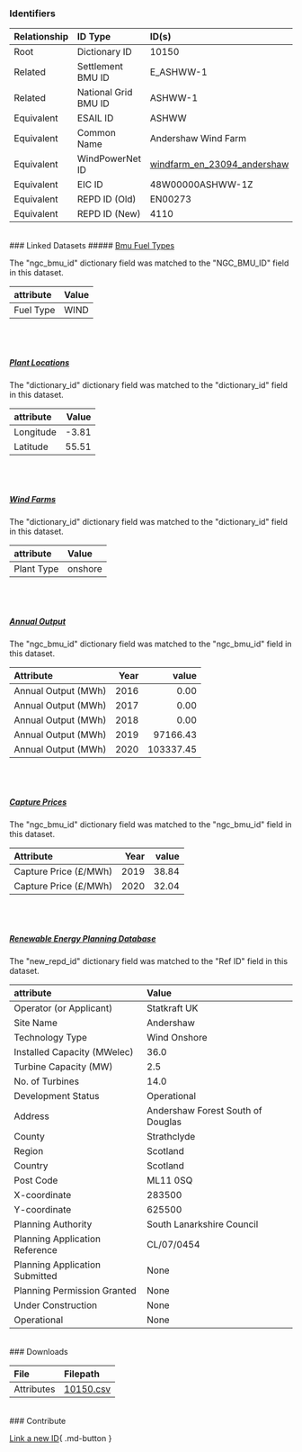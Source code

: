 ### Identifiers

| Relationship   | ID Type              | ID(s)                                                                                       |
|:---------------|:---------------------|:--------------------------------------------------------------------------------------------|
| Root           | Dictionary ID        | 10150                                                                                       |
| Related        | Settlement BMU ID    | E_ASHWW-1                                                                                   |
| Related        | National Grid BMU ID | ASHWW-1                                                                                     |
| Equivalent     | ESAIL ID             | ASHWW                                                                                       |
| Equivalent     | Common Name          | Andershaw Wind Farm                                                                         |
| Equivalent     | WindPowerNet ID      | [windfarm_en_23094_andershaw](https://www.thewindpower.net/windfarm_en_23094_andershaw.php) |
| Equivalent     | EIC ID               | 48W00000ASHWW-1Z                                                                            |
| Equivalent     | REPD ID (Old)        | EN00273                                                                                     |
| Equivalent     | REPD ID (New)        | 4110                                                                                        |

<br>
### Linked Datasets
##### <a href="https://osuked.github.io/Power-Station-Dictionary/datasets/bmu-fuel-types">Bmu Fuel Types</a>



The "ngc_bmu_id" dictionary field was matched to the "NGC_BMU_ID" field in this dataset.

| attribute   | Value   |
|:------------|:--------|
| Fuel Type   | WIND    |

<br><br>
##### <a href="https://osuked.github.io/Power-Station-Dictionary/datasets/plant-locations">Plant Locations</a>



The "dictionary_id" dictionary field was matched to the "dictionary_id" field in this dataset.

| attribute   |   Value |
|:------------|--------:|
| Longitude   |   -3.81 |
| Latitude    |   55.51 |

<br><br>
##### <a href="https://osuked.github.io/Power-Station-Dictionary/datasets/wind-farms">Wind Farms</a>



The "dictionary_id" dictionary field was matched to the "dictionary_id" field in this dataset.

| attribute   | Value   |
|:------------|:--------|
| Plant Type  | onshore |

<br><br>
##### <a href="https://osuked.github.io/Power-Station-Dictionary/datasets/annual-output">Annual Output</a>



The "ngc_bmu_id" dictionary field was matched to the "ngc_bmu_id" field in this dataset.

| Attribute           |   Year |     value |
|:--------------------|-------:|----------:|
| Annual Output (MWh) |   2016 |      0.00 |
| Annual Output (MWh) |   2017 |      0.00 |
| Annual Output (MWh) |   2018 |      0.00 |
| Annual Output (MWh) |   2019 |  97166.43 |
| Annual Output (MWh) |   2020 | 103337.45 |

<br><br>
##### <a href="https://osuked.github.io/Power-Station-Dictionary/datasets/capture-prices">Capture Prices</a>



The "ngc_bmu_id" dictionary field was matched to the "ngc_bmu_id" field in this dataset.

| Attribute             |   Year |   value |
|:----------------------|-------:|--------:|
| Capture Price (£/MWh) |   2019 |   38.84 |
| Capture Price (£/MWh) |   2020 |   32.04 |

<br><br>
##### <a href="https://osuked.github.io/Power-Station-Dictionary/datasets/renewable-energy-planning-database">Renewable Energy Planning Database</a>



The "new_repd_id" dictionary field was matched to the "Ref ID" field in this dataset.

| attribute                      | Value                             |
|:-------------------------------|:----------------------------------|
| Operator (or Applicant)        | Statkraft UK                      |
| Site Name                      | Andershaw                         |
| Technology Type                | Wind Onshore                      |
| Installed Capacity (MWelec)    | 36.0                              |
| Turbine Capacity (MW)          | 2.5                               |
| No. of Turbines                | 14.0                              |
| Development Status             | Operational                       |
| Address                        | Andershaw Forest South of Douglas |
| County                         | Strathclyde                       |
| Region                         | Scotland                          |
| Country                        | Scotland                          |
| Post Code                      | ML11 0SQ                          |
| X-coordinate                   | 283500                            |
| Y-coordinate                   | 625500                            |
| Planning Authority             | South Lanarkshire Council         |
| Planning Application Reference | CL/07/0454                        |
| Planning Application Submitted | None                              |
| Planning Permission Granted    | None                              |
| Under Construction             | None                              |
| Operational                    | None                              |


<br>
### Downloads


| File       | Filepath                                                                              |
|:-----------|:--------------------------------------------------------------------------------------|
| Attributes | [10150.csv](https://osuked.github.io/Power-Station-Dictionary/object_attrs/10150.csv) |


<br>
### Contribute

[Link a new ID](https://docs.google.com/forms/d/e/1FAIpQLSc5jRsQ7NgiLLXbwo9PUdwTQyuqbRwThltG56-o6NVSe7E_nw/viewform?usp=pp_url&entry.251912331=10150){ .md-button }